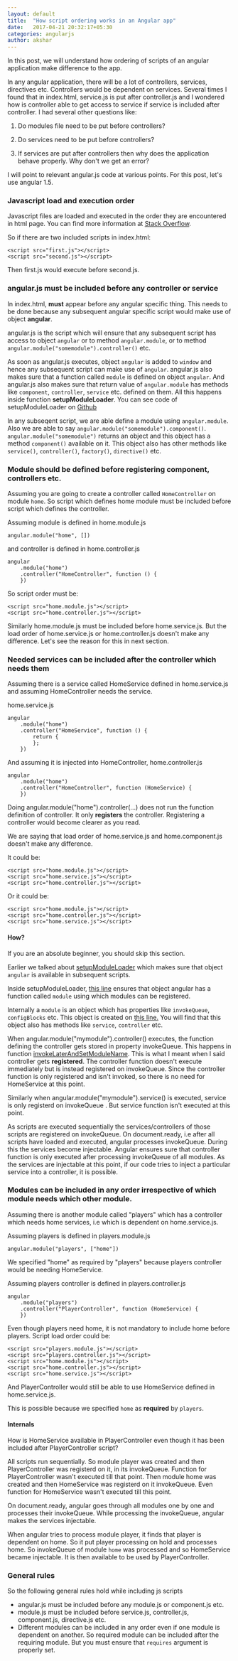 ```yaml
---
layout: default
title:  "How script ordering works in an Angular app"
date:   2017-04-21 20:32:17+05:30
categories: angularjs
author: akshar
---
```

In this post, we will understand how ordering of scripts of an angular application make difference to the app.

In any angular application, there will be a lot of controllers, services, directives etc. Controllers would be dependent on services. Several times I found that in index.html, service.js is put after controller.js and I wondered how is controller able to get access to service if service is included after controller. I had several other questions like:

1. Do modules file need to be put before controllers?

2. Do services need to be put before controllers?

3. If services are put after controllers then why does the application behave properly. Why don't we get an error?

I will point to relevant angular.js code at various points. For this post, let's use angular 1.5.

### Javascript load and execution order

Javascript files are loaded and executed in the order they are encountered in html page. You can find more information at <a href="http://stackoverflow.com/questions/8996852/load-and-execute-order-of-scripts" target="_blank">Stack Overflow</a>.

So if there are two included scripts in index.html:

	<script src="first.js"></script>
	<script src="second.js"></script>

Then first.js would execute before second.js.

### angular.js must be included before any controller or service

In index.html, <script src="angular.js"></script> **must** appear before any angular specific thing. This needs to be done because any subsequent angular specific script would make use of object **angular**.

angular.js is the script which will ensure that any subsequent script has access to object `angular` or to method `angular.module`, or to method `angular.module("somemodule").controller()` etc.

As soon as angular.js executes, object `angular` is added to `window` and hence any subsequent script can make use of `angular`. angular.js also makes sure that a function called `module` is defined on object `angular`. And angular.js also makes sure that return value of `angular.module` has methods like `component`, `controller`, `service` etc. defined on them. All this happens inside function **setupModuleLoader**. You can see code of setupModuleLoader on <a href="https://github.com/angular/angular.js/blob/v1.5.x/src/loader.js#L12" target="_blank">Github</a>

In any subseqent script, we are able define a module using `angular.module`. Also we are able to say `angular.module("somemodule").component()`. `angular.module("somemodule")` returns an object and this object has a method `component()` available on it. This object also has other methods like `service()`, `controller()`, `factory()`, `directive()` etc.

### Module should be defined before registering component, controllers etc.

Assuming you are going to create a controller called `HomeController` on module `home`. So script which defines home module must be included before script which defines the controller.

Assuming module is defined in home.module.js

	angular.module("home", [])

and controller is defined in home.controller.js

	angular
		.module("home")
		.controller("HomeController", function () {
		})

So script order must be:

	<script src="home.module.js"></script>
	<script src="home.controller.js"></script>

Similarly home.module.js must be included before home.service.js. But the load order of home.service.js or home.controller.js doesn't make any difference. Let's see the reason for this in next section.

### Needed services can be included after the controller which needs them

Assuming there is a service called HomeService defined in home.service.js and assuming HomeController needs the service.

home.service.js

	angular
		.module("home")
		.controller("HomeService", function () {
			return {
			};
		})

And assuming it is injected into HomeController, home.controller.js

	angular
		.module("home")
		.controller("HomeController", function (HomeService) {
		})

Doing angular.module("home").controller(...) does not run the function definition of controller. It only **registers** the controller. Registering a controller would become clearer as you read.

We are saying that load order of home.service.js and home.component.js doesn't make any difference.

It could be:

	<script src="home.module.js"></script>
	<script src="home.service.js"></script>
	<script src="home.controller.js"></script>

Or it could be:

	<script src="home.module.js"></script>
	<script src="home.controller.js"></script>
	<script src="home.service.js"></script>

#### How?

If you are an absolute beginner, you should skip this section.

Earlier we talked about <a href="https://github.com/angular/angular.js/blob/v1.5.x/src/loader.js#L12" target="_blank">setupModuleLoader</a> which makes sure that object `angular` is available in subsequent scripts.

Inside setupModuleLoader, <a href="https://github.com/angular/angular.js/blob/v1.5.x/src/loader.js#L26" target="_blank">this line</a> ensures that object angular has a function called `module` using which modules can be registered.

Internally a `module` is an object which has properties like `invokeQueue`, `configBlocks` etc. This object is created on <a href="https://github.com/angular/angular.js/blob/v1.5.x/src/loader.js#L111" target="_blank">this line.</a> You will find that this object also has methods like `service`, `controller` etc.

When angular.module("mymodule").controller() executes, the function defining the controller gets stored in property invokeQueue. This happens in function <a href="https://github.com/angular/angular.js/blob/v1.5.x/src/loader.js#L352" target="_blank">invokeLaterAndSetModuleName</a>. This is what I meant when I said controller gets **registered**. The controller function doesn't execute immediately but is instead registered on invokeQueue. Since the controller function is only registered and isn't invoked, so there is no need for HomeService at this point.

Similarly when angular.module("mymodule").service() is executed, service is only registerd on invokeQueue . But service function isn't executed at this point.

As scripts are executed sequentially the services/controllers of those scripts are registered on invokeQueue. On document.ready, i.e after all scripts have loaded and executed, angular processes invokeQueue. During this the services become injectable. Angular ensures sure that controller function is only executed after processing invokeQueue of all modules. As the services are injectable at this point, if our code tries to inject a particular service into a controller, it is possible.

### Modules can be included in any order irrespective of which module needs which other module.

Assuming there is another module called "players" which has a controller which needs home services, i.e which is dependent on home.service.js.

Assuming players is defined in players.module.js

	angular.module("players", ["home"])

We specified "home" as required by "players" because players controller would be needing HomeService.

Assuming players controller is defined in players.controller.js

	angular
		.module("players")
		.controller("PlayerController", function (HomeService) {
		})

Even though players need home, it is not mandatory to include home before players. Script load order could be:

	<script src="players.module.js"></script>
	<script src="players.controller.js"></script>
	<script src="home.module.js"></script>
	<script src="home.controller.js"></script>
	<script src="home.service.js"></script>

And PlayerController would still be able to use HomeService defined in home.service.js.

This is possible because we specified `home` as **required** by `players`.

#### Internals

How is HomeService available in PlayerController even though it has been included after PlayerController script?

All scripts run sequentially. So module player was created and then PlayerController was registerd on it, in its invokeQueue. Function for PlayerController wasn't executed till that point. Then module home was created and then HomeService was registerd on it invokeQueue. Even function for HomeService wasn't executed till this point.

On document.ready, angular goes through all modules one by one and processes their invokeQueue. While processing the invokeQueue, angular makes the services injectable.

When angular tries to process module player, it finds that player is dependent on home. So it put player processing on hold and processes home. So invokeQueue of module `home` was processed and so HomeService became injectable. It is then available to be used by PlayerController.

### General rules

So the following general rules hold while including js scripts

* angular.js must be included before any module.js or component.js etc.
* module.js must be included before service.js, controller.js, component.js, directive.js etc.
* Different modules can be included in any order even if one module is dependent on another. So required module can be included after the requiring module. But you must ensure that `requires` argument is properly set.


